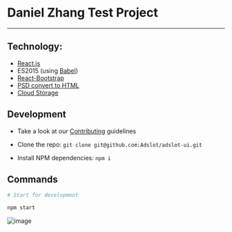 # Daniel Zhang Test Project


---------------------------------



Technology:
--------

- [React.js](http://facebook.github.io/react/)
- ES2015 (using [Babel](http://babeljs.io))
- [React-Bootstrap](https://react-bootstrap.github.io/)
- [PSD convert to HTML](http://www.psdtoweb.de/)
- [Cloud Storage](http://yotuku.cn/?utm_source=chromeplugin#/)
 

Development
-----------

- Take a look at our [Contributing](CONTRIBUTING.md) guidelines

- Clone the repo: `git clone git@github.com:Adslot/adslot-ui.git`



- Install NPM dependencies: `npm i`


Commands
--------

```sh
# Start for development

npm start

```
![image](http://p1.bpimg.com/567571/2233f9b57ef224e1.png)